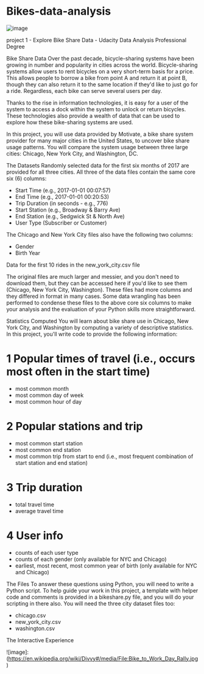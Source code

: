 # Bikes-data-analysis

![image](https://user-images.githubusercontent.com/93586279/163667461-c29d58a4-1088-4935-b071-e8f360b073a4.png)


project 1 - Explore Bike Share Data - Udacity Data Analysis Professional Degree

Bike Share Data Over the past decade, bicycle-sharing systems have been growing in number and popularity in cities across the world. Bicycle-sharing systems allow users to rent bicycles on a very short-term basis for a price. This allows people to borrow a bike from point A and return it at point B, though they can also return it to the same location if they'd like to just go for a ride. Regardless, each bike can serve several users per day.

Thanks to the rise in information technologies, it is easy for a user of the system to access a dock within the system to unlock or return bicycles. These technologies also provide a wealth of data that can be used to explore how these bike-sharing systems are used.

In this project, you will use data provided by Motivate, a bike share system provider for many major cities in the United States, to uncover bike share usage patterns. You will compare the system usage between three large cities: Chicago, New York City, and Washington, DC.

The Datasets Randomly selected data for the first six months of 2017 are provided for all three cities. All three of the data files contain the same core six (6) columns:

+ Start Time (e.g., 2017-01-01 00:07:57)
+ End Time (e.g., 2017-01-01 00:20:53)
+ Trip Duration (in seconds - e.g., 776)
+ Start Station (e.g., Broadway & Barry Ave)
+ End Station (e.g., Sedgwick St & North Ave)
+ User Type (Subscriber or Customer)

The Chicago and New York City files also have the following two columns:

+ Gender
+ Birth Year

Data for the first 10 rides in the new_york_city.csv file

The original files are much larger and messier, and you don't need to download them, but they can be accessed here if you'd like to see them (Chicago, New York City, Washington). These files had more columns and they differed in format in many cases. Some data wrangling has been performed to condense these files to the above core six columns to make your analysis and the evaluation of your Python skills more straightforward.

Statistics Computed You will learn about bike share use in Chicago, New York City, and Washington by computing a variety of descriptive statistics. In this project, you'll write code to provide the following information:

# 1 Popular times of travel (i.e., occurs most often in the start time)

+ most common month
+ most common day of week
+ most common hour of day

# 2 Popular stations and trip

+ most common start station
+ most common end station
+ most common trip from start to end (i.e., most frequent combination of start station and end station)

# 3 Trip duration

+ total travel time
+ average travel time

# 4 User info

+ counts of each user type
+ counts of each gender (only available for NYC and Chicago)
+ earliest, most recent, most common year of birth (only available for NYC and Chicago)

The Files To answer these questions using Python, you will need to write a Python script. To help guide your work in this project, a template with helper code and comments is provided in a bikeshare.py file, and you will do your scripting in there also. You will need the three city dataset files too:

+ chicago.csv
+ new_york_city.csv
+ washington.csv

The Interactive Experience

![image]: (https://en.wikipedia.org/wiki/Divvy#/media/File:Bike_to_Work_Day_Rally.jpg)


